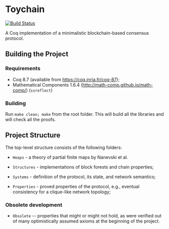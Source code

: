 # Toychain

[![Build Status](https://travis-ci.org/certichain/toychain.svg?branch=master)](https://travis-ci.org/certichain/toychain)

A Coq implementation of a minimalistic blockchain-based consensus protocol.

## Building the Project

### Requirements

* Coq 8.7 (available from https://coq.inria.fr/coq-87);
* Mathematical Components 1.6.4 (http://math-comp.github.io/math-comp/) (`ssreflect`)

### Building

Run `make clean; make` from the root folder. This will build all
the libraries and will check all the proofs.

## Project Structure

The top-level structure consists of the following folders:

* `Heaps` - a theory of partial finite maps by Nanevski et al.

* `Structures` - implementations of block forests and chain properties;

* `Systems` - definition of the protocol, its state, and network semantics;

* `Properties` - proved properties of the protocol, e.g., eventual
  consistency for a clique-like network topology;

### Obsolete development

* `Obsolete` -- properties that might or might not hold, as were
  verified out of many optimistically assumed axioms at the beginning
  of the project.

